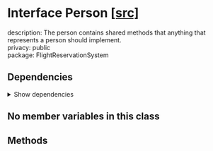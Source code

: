 # Interface Person [[src]](public)  



description: The person contains shared methods that anything that represents a person should implement.  
privacy: public  
package: FlightReservationSystem  

## Dependencies

<details>  
  <summary>  
    Show dependencies  
  </summary>  
  <ul>  
  </ul>  
</details>  

## No member variables in this class

## Methods

